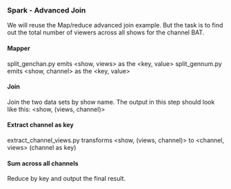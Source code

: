 ### Spark - Advanced Join
We will reuse the Map/reduce advanced join example. But the task is to find out the total number of viewers across all 
shows for the channel BAT.

#### Mapper
split_genchan.py emits <show, views> as the <key, value>
split_gennum.py emits <show, channel> as the <key, value>

#### Join
Join the two data sets by show name. The output in this step should look like this:
<show, (views, channel)>

#### Extract channel as key
extract_channel_views.py transforms <show, (views, channel)> to <channel, views> (channel as key)

#### Sum across all channels
Reduce by key and output the final result.